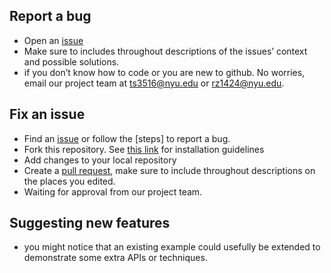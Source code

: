 ## Report a bug

- Open an [issue]([https://github.com/ossd-sp22/slap-a-fetti/issues](https://github.com/ossd-sp22/slap-a-fetti/issues))
- Make sure to includes throughout descriptions of the issues’ context and possible solutions.
- if you don’t know how to code or you are new to github. No worries, email our project team at [ts3516@nyu.edu](mailto:ts3516@nyu.edu) or [rz1424@nyu.edu](mailto:rz1424@nyu.edu).

## Fix an issue

- Find an [issue]( [https://github.com/ossd-sp22/slap-a-fetti/issues](https://github.com/ossd-sp22/slap-a-fetti/issues).) or follow the [steps] to report a bug.
- Fork this repository. See [this link]([https://github.com/ossd-sp22/slap-a-fetti/blob/main/README.md#installation](https://github.com/ossd-sp22/slap-a-fetti/blob/main/README.md#installation)) for installation guidelines
- Add changes to your local repository
- Create a [pull request](), make sure to include throughout descriptions on the places you edited.
- Waiting for approval from our project team.

## Suggesting new features

- you might notice that an existing example could usefully be extended to demonstrate some extra APIs or techniques.



